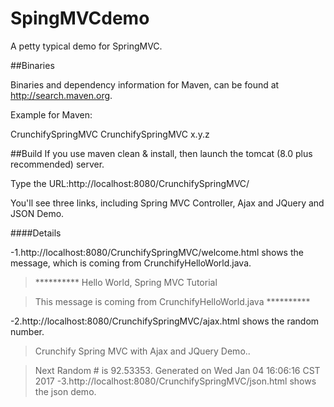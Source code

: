 # SpingMVCdemo
A petty typical demo for SpringMVC.


##Binaries

Binaries and dependency information for Maven, can be found at http://search.maven.org.

Example for Maven:

<dependency>
    <groupId>CrunchifySpringMVC</groupId>
    <artifactId>CrunchifySpringMVC</artifactId>
    <version>x.y.z</version>
</dependency>

##Build
If you use maven clean & install, then launch the tomcat (8.0 plus recommended) server.

Type the URL:http://localhost:8080/CrunchifySpringMVC/

You'll see three links, including Spring MVC Controller, Ajax and JQuery and JSON Demo.

####Details

-1.http://localhost:8080/CrunchifySpringMVC/welcome.html shows the message, which is coming from CrunchifyHelloWorld.java.
>********** Hello World, Spring MVC Tutorial

>This message is coming from CrunchifyHelloWorld.java **********

-2.http://localhost:8080/CrunchifySpringMVC/ajax.html shows the random number.
>Crunchify Spring MVC with Ajax and JQuery Demo.. 

>Next Random # is 92.53353. Generated on Wed Jan 04 16:06:16 CST 2017
-3.http://localhost:8080/CrunchifySpringMVC/json.html shows the json demo.
